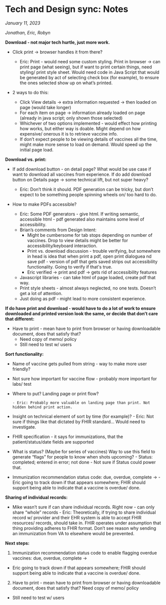 # Tech and Design sync: Notes

_January 11, 2023_

_Jonathan, Eric, Robyn_

**Download - not major tech hurtle, just more work.** 

- Click print -> browser handles it from there? 
    - Eric: Print - would need some custom styling. Print in browser -> can print page (what seeing), but if want to print certain things, need styling/ print style sheet. Would need code in Java Script that would be generated by act of selecting check box (for example), to ensure the ones selected show up on what’s printed. 

- 2 ways to do this: 
    - Click View details -> extra information requested -> then loaded on page (would take longer)
    - For each item on page -> information already loaded on page (already in java script; only shown those selected)
    - Whichever of two options implemented - would effect how printing how works, but either way is doable. Might depend on how expensive/ onerous it is to retrieve vaccine info. 
    - If don’t expect people to be viewing details of vaccines all the time, might make more sense to load on demand. Would speed up the initial page load. 

**Download vs. print:** 

- If add download button - on detail page? What would be use case if want to download all vaccines from experience. 
If do add download button on Details page -> some technical lift, but not super heavy? 
    - Eric: Don’t think it should. PDF generation can be tricky, but don’t expect to be something people spinning wheels on/ too hard to do. 

- How to make PDFs accessible? 
    - Eric: Some PDF generators - give html. If writing semantic, accessible html - pdf generated also maintains some level of accessibility. 
    - Brian’s comments from Design Intent: 
        - Might be cumbersome for tab stops depending on number of vaccines. Drop to view details might be better for accessibility/keyboard interaction.
        - Print vs. download discussion - trouble verifying, but somewhere in head is idea that when print a pdf, open print dialoguea nd save pdf - version of pdf that gets saved strips out accessibility functionality. Going to verify if that's true.
        - Eric verified -> print and pdf -> gets rid of accessibility features
  - Javascript libraries - can take html of page loaded, create pdf that way. 
  - Print style sheets - almost always neglected, no one tests. Doesn’t get a lot of attention. 
  - Just doing as pdf - might lead to more consistent experience. 

**If do have print and download - would have to do a lot of work to ensure downloaded and printed version look the same, or decide that don’t care that different:** 
  - Have to print - mean have to print from browser or having downloadable document, does that satisfy that? 
    - Need copy of memo/ policy
    - Still need to test w/ users

**Sort functionality:**
  - Name of vaccine gets pulled from string - way to make more user friendly? 
  - Not sure how important for vaccine flow - probably more important for labs/ test
  - Where to put? Landing page or print flow?
  
        - Eric: Probably more valuable on landing page than print. Not hidden behind print action. 

- Insight on technical element of sort by time (for example)? 
        - Eric: Not sure if things like that dictated by FHIR standard… Would need to investigate. 

- FHIR specification - it says for immunizations, that the patient/status/date fields are supported
- What is status? (Maybe for series of vaccines) Way to use this field to generate “flags” for people to know when shots upcoming? 
        - Status: completed; entered in error; not done
        - Not sure if Status could power that. 

- Immunization recommendation status code: due, overdue, complete ->
        - Eric going to track down if that appears somewhere; FHIR should support being able to indicate that a vaccine is overdue/ done. 

**Sharing of individual records:** 
- Mike wasn’t sure if can share individual records. Right now - can only share “whole” records
        - Eric: Theoretically, if trying to share individual record w/ provider and their EHR system is able to accept FHIR resources/ records, should take in. FHIR operates under assumption that thing providing adheres to FHIR format. 
Don’t see reason why sending an immunization from VA to elsewhere would be prevented. 

**Next steps:** 

1. Immunization recommendation status code to enable flagging overdue vaccines: due, overdue, complete ->
  - Eric going to track down if that appears somewhere; FHIR should support being able to indicate that a vaccine is overdue/ done. 

2. Have to print - mean have to print from browser or having downloadable document, does that satisfy that? 
Need copy of memo/ policy
  - Still need to test w/ users
